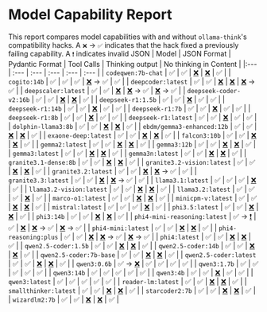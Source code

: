 # Model Capability Report

This report compares model capabilities with and without `ollama-think`'s compatibility hacks.
A `❌` &rarr; `✅` indicates that the hack fixed a previously failing capability.
A `❗` indicates invalid JSON
| Model | JSON Format | Pydantic Format | Tool Calls | Thinking output | No thinking in Content |
|:---| :--- | :--- | :--- | :--- | :--- |
| `codeqwen:7b-chat` | ✅ | ✅ | [❌](## "Does not support tools") | [❌](## "Does not support thinking") | ✅ |
| `cogito:14b` | ✅ | ✅ | ✅ | [❌](## "Does not support thinking") &rarr; ✅ | ✅ |
| `deepcoder:latest` | ✅ | ✅ | [❌](## "Does not support tools") | [❌](## "Thinking supported but empty") | [❌](## "Thinking outputed to content when think=False &#x27;&lt;th") &rarr; ✅ |
| `deepscaler:latest` | ✅ | ✅ | [❌](## "Does not support tools") | [❌](## "Does not support thinking") &rarr; ✅ | [❌](## "Thinking outputed to content when think=False &#x27;&lt;th") &rarr; ✅ |
| `deepseek-coder-v2:16b` | ✅ | ✅ | [❌](## "Does not support tools") | [❌](## "Does not support thinking") | ✅ |
| `deepseek-r1:1.5b` | ✅ | ✅ | [❌](## "Does not support tools") | ✅ | ✅ |
| `deepseek-r1:14b` | ✅ | ✅ | [❌](## "Does not support tools") | ✅ | ✅ |
| `deepseek-r1:7b` | ✅ | ✅ | [❌](## "Does not support tools") | ✅ | ✅ |
| `deepseek-r1:8b` | ✅ | ✅ | [❌](## "Does not support tools") | ✅ | ✅ |
| `deepseek-r1:latest` | ✅ | ✅ | [❌](## "Does not support tools") | ✅ | ✅ |
| `dolphin-llama3:8b` | ✅ | ✅ | [❌](## "Does not support tools") | [❌](## "Does not support thinking") | ✅ |
| `ebdm/gemma3-enhanced:12b` | ✅ | ✅ | [❌](## "Expected tool call, received &#x27;2 + 3 = 5&#x27;") | [❌](## "Does not support thinking") | ✅ |
| `exaone-deep:latest` | ✅ | ✅ | [❌](## "Does not support tools") | [❌](## "Does not support thinking") | ✅ |
| `falcon3:10b` | ✅ | ✅ | [❌](## "Does not support tools") | [❌](## "Does not support thinking") | ✅ |
| `gemma2:latest` | ✅ | ✅ | [❌](## "Does not support tools") | [❌](## "Does not support thinking") | ✅ |
| `gemma3:12b` | ✅ | ✅ | [❌](## "Does not support tools") | [❌](## "Does not support thinking") | ✅ |
| `gemma3:latest` | ✅ | ✅ | [❌](## "Does not support tools") | [❌](## "Does not support thinking") | ✅ |
| `gemma3n:latest` | ✅ | ✅ | [❌](## "Does not support tools") | [❌](## "Does not support thinking") | ✅ |
| `granite3.1-dense:8b` | ✅ | ✅ | [❌](## "Expected tool call, received &#x27;&lt;tool_call&gt;[{&quot;argume") | [❌](## "Does not support thinking") | ✅ |
| `granite3.2-vision:latest` | ✅ | ✅ | [❌](## "Expected tool call, received &#x27; 5&#x27;") | [❌](## "Thinking supported but empty") | ✅ |
| `granite3.2:latest` | ✅ | ✅ | [❌](## "Expected tool call, received &#x27;5&#x27;") | [❌](## "Does not support thinking") &rarr; ✅ | ✅ |
| `granite3.3:latest` | ✅ | ✅ | [❌](## "Expected tool call, received &#x27;&#x27;") | [❌](## "Does not support thinking") &rarr; ✅ | ✅ |
| `llama3.1:latest` | ✅ | ✅ | ✅ | [❌](## "Does not support thinking") | ✅ |
| `llama3.2-vision:latest` | ✅ | ✅ | [❌](## "Does not support tools") | [❌](## "Does not support thinking") | ✅ |
| `llama3.2:latest` | ✅ | ✅ | ✅ | [❌](## "Does not support thinking") | ✅ |
| `marco-o1:latest` | ✅ | ✅ | [❌](## "Does not support tools") | [❌](## "Does not support thinking") | ✅ |
| `minicpm-v:latest` | ✅ | ✅ | [❌](## "Does not support tools") | [❌](## "Does not support thinking") | ✅ |
| `mistral:latest` | ✅ | ✅ | ✅ | [❌](## "Does not support thinking") | ✅ |
| `phi3.5:latest` | ✅ | ✅ | [❌](## "Does not support tools") | [❌](## "Does not support thinking") | ✅ |
| `phi3:14b` | ✅ | ✅ | [❌](## "Does not support tools") | [❌](## "Does not support thinking") | ✅ |
| `phi4-mini-reasoning:latest` | ✅ &rarr; [❗](## "Invalid JSON") | ✅ | [❌](## "Does not support tools") | [❌](## "Does not support thinking") &rarr; ✅ | [❌](## "Thinking outputed to content when think=False &#x27;&lt;th") &rarr; ✅ |
| `phi4-mini:latest` | ✅ | ✅ | [❌](## "Expected tool call, received &#x27;&lt;tool_call&gt;Sure, I") | [❌](## "Does not support thinking") | ✅ |
| `phi4-reasoning:plus` | ✅ | ✅ | [❌](## "Does not support tools") | [❌](## "Does not support thinking") &rarr; ✅ | [❌](## "Thinking outputed to content when think=False &#x27;&lt;th") &rarr; ✅ |
| `phi4:latest` | ✅ | ✅ | [❌](## "Does not support tools") | [❌](## "Does not support thinking") | ✅ |
| `qwen2.5-coder:1.5b` | ✅ | ✅ | [❌](## "Expected tool call, received &#x27;{&quot;name&quot;: &quot;addTwoInts") | [❌](## "Does not support thinking") | ✅ |
| `qwen2.5-coder:14b` | ✅ | ✅ | [❌](## "Expected tool call, received &#x27;{   &quot;name&quot;: &quot;addTwoI") | [❌](## "Does not support thinking") | ✅ |
| `qwen2.5-coder:7b-base` | ✅ | ✅ | [❌](## "Does not support tools") | [❌](## "Does not support thinking") | ✅ |
| `qwen2.5-coder:latest` | ✅ | ✅ | [❌](## "Expected tool call, received &#x27;{   &quot;name&quot;: &quot;addTwoI") | [❌](## "Does not support thinking") | ✅ |
| `qwen3:0.6b` | ✅ &rarr; [❌](## "Unterminated string starting at: line 1 column 4 (") | ✅ | ✅ | ✅ | ✅ |
| `qwen3:1.7b` | ✅ | ✅ | ✅ | ✅ | ✅ |
| `qwen3:14b` | ✅ | ✅ | ✅ | ✅ | ✅ |
| `qwen3:4b` | ✅ | ✅ | [❌](## "Expected tool call, received &#x27;The result of 2 + 3 ") | ✅ | ✅ |
| `qwen3:latest` | ✅ | ✅ | ✅ | ✅ | ✅ |
| `reader-lm:latest` | ✅ | ✅ | [❌](## "Does not support tools") | [❌](## "Does not support thinking") | ✅ |
| `smallthinker:latest` | ✅ | ✅ | [❌](## "Does not support tools") | [❌](## "Does not support thinking") | ✅ |
| `starcoder2:7b` | ✅ | ✅ | [❌](## "Does not support tools") | [❌](## "Does not support thinking") | ✅ |
| `wizardlm2:7b` | ✅ | ✅ | [❌](## "Does not support tools") | [❌](## "Does not support thinking") | ✅ |
